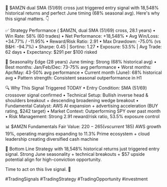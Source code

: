 🚨 $AMZN dual SMA (51/69) cross just triggered entry signal with 18,548% historical returns and perfect June timing (68% seasonal avg).
Here's why this signal matters. 👇

✅ Strategy Performance ( $AMZN, dual SMA (51/69) cross, 28.1 years)
• Win Rate: 58% (60 trades)
• Net Performance: +18,548%
• Avg Win/Loss: +34.77% / -11.95%
• Reward/Risk Ratio: 2.91
• Max Drawdown: -75.0% (vs B&H: -94.7%)
• Sharpe: 0.45 | Sortino: 1.27
• Exposure: 53.5% | Avg Trade: 62 days
• Expectancy: $291 per $100 risked

📅 Seasonality Edge (28 years)
June timing: Strong (68% historical avg)
• Best months: Jan/Feb/Dec: 73-75% avg performance
• Worst months: Apr/May: 43-50% avg performance
• Current month (June): 68% historical avg
• Pattern strength: Consistent seasonal outperformance in H1

🔍 Why This Signal Triggered TODAY
• Entry Condition: SMA (51/69) crossover signal confirmed
• Technical Setup: Bullish inverse head & shoulders breakout + descending broadening wedge breakout
• Fundamental Catalyst: AWS AI expansion + advertising acceleration (BUY rating, $242 target)
• Market Context: Outperforming SPY over past month
• Risk Management: Strong 2.91 reward/risk ratio, 53.5% exposure control

📊 $AMZN Fundamentals
Fair Value: $220-265 (vs current ~$185)
AWS growth 19%, operating margins expanding to 11.3%
Prime ecosystem + cloud leadership creating diversified cash machine

📌 Bottom Line
Strategy with 18,548% historical returns just triggered entry signal. Strong June seasonality + technical breakouts + $57 upside potential align for high-conviction opportunity.

Time to act on this live signal. 🎯

#TradingSignals #TradingStrategy #TradingOpportunity #investment
